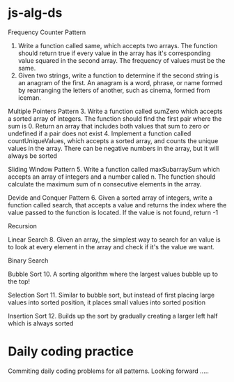 # js-alg-ds

Frequency Counter Pattern
1. Write a function called same, which accepts two arrays. The function should return true if every value in the array has it's corresponding value squared in the second array. The frequency of values must be the same.
2. Given two strings, write a function to determine if the second string is an anagram of the first. An anagram is a word, phrase, or name formed by rearranging the letters of another, such as cinema, formed from iceman.

Multiple Pointers Pattern
3. Write a function called sumZero which accepts a sorted array of integers. The function should find the first pair where the sum is 0. Return an array that includes both values that sum to zero or undefined if a pair does not exist
4. Implement a function called countUniqueValues, which accepts a sorted array, and counts the unique values in the array. There can be negative numbers in the array, but it will always be sorted

Sliding Window Pattern
5. Write a function called maxSubarraySum which accepts an array of integers and a number called n. The function should calculate the maximum sum of n consecutive elements in the array.

Devide and Conquer Pattern
6. Given a sorted array of integers, write a function called search, that accepts a value and returns the index where the value passed to the function is located. If the value is not found, return -1

Recursion

Linear Search
8. Given an array, the simplest way to search for an value is to look at every element in the array and check if it's the value we want.

Binary Search

Bubble Sort
10. A sorting algorithm where the largest values bubble up to the top!

Selection Sort
11. Similar to bubble sort, but instead of first placing large values into sorted position, it places small values into sorted position

Insertion Sort
12. Builds up the sort by gradually creating a larger left half which is always sorted

# Daily coding practice

Commiting daily coding problems for all patterns. Looking forward ..... 
